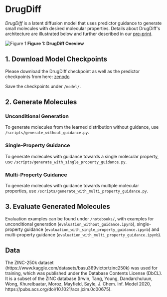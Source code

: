 # DrugDiff

_DrugDiff_ is a latent diffusion model that uses predictor guidance to generate small molecules with desired molecular properties.
Details about DrugDiff's architecture are illustrated below and further described in our [pre-print](https://doi.org/10.1101/2024.07.17.603873).

![Figure 1](https://github.com/MarieOestreich/DrugDiff/blob/main/DrugDiff-Overview.jpg)
__Figure 1: DrugDiff Oveview__

## 1. Download Model Checkpoints

Please download the DrugDiff checkpoint as well as the predictor checkpoints from here: [zenodo](https://doi.org/10.5281/zenodo.12755762)

Save the checkpoints under ```/model/```. 

## 2. Generate Molecules

### Unconditional Generation
To generate molecules from the learned distribution without guidance, use ```/scripts/generate_without_guidance.py```.

### Single-Property Guidance
To generate molecules with guidance towards a single molecular property, use ```/scripts/generate_with_single_property_guidance.py```.

### Multi-Property Guidance
To generate molecules with guidance towards multiple molecular properties, use ```/scripts/generate_with_multi_property_guidance.py```.

## 3. Evaluate Generated Molecules
Evaluation examples can be found under ```/notebooks/```, with examples for unconditional generation (```evaluation_without_guidance.ipynb```), single-property guidance (```evaluation_with_single_property_guidance.ipynb```) and multi-property guidance (```evaluation_with_multi_property_guidance.ipynb```).

## Data
The ZINC-250k dataset (ht</span>tps://</span>w</span>ww.kaggle.com/datasets/basu369victor/zinc250k) was used for training, which was published under the Database Contents License (DbCL). It is a subset of the ZINC database (Irwin, Tang, Young, Dandarchuluun, Wong, Khurelbaatar, Moroz, Mayfield, Sayle, J. Chem. Inf. Model 2020, ht</span>tps\://</span>pubs.acs.org/doi/10.1021/acs.jcim.0c00675).
